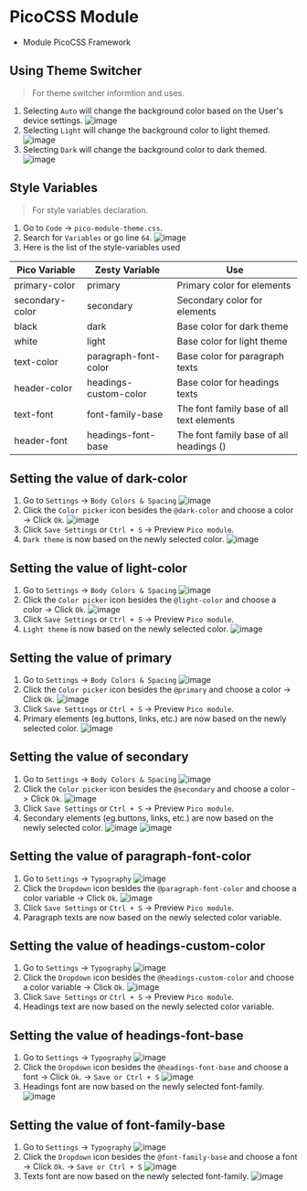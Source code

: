 # PicoCSS Module
- Module PicoCSS Framework


## Using Theme Switcher 
> For theme switcher informtion and uses.
1. Selecting `Auto` will change the background color based on the User's device settings.
![image](https://user-images.githubusercontent.com/114006998/217041495-ffe33b69-b319-4b98-8c5b-ce3f40fed8e2.png)
2. Selecting `Light` will change the background color to light themed.
![image](https://user-images.githubusercontent.com/114006998/217041741-d04ad4cc-c436-4193-bab5-c2ad951d2edc.png)
3. Selecting `Dark` will change the background color to dark themed.
![image](https://user-images.githubusercontent.com/114006998/217041851-47cf3166-fd82-4955-b6b0-7e6e1e470ec4.png)


## Style Variables
> For style variables declaration.
1. Go to `Code` -> `pico-module-theme.css`.
2. Search for `Variables` or go line `64`.
![image](https://user-images.githubusercontent.com/114006998/217606783-31d09ae6-c950-4d1a-873c-e7806464dab1.png)
3. Here is the list of the style-variables used

| Pico Variable | Zesty Variable | Use | 
| ------------- | ------------- | ------------- |
|  primary-color  |  primary  |  Primary color for elements  |
|  secondary-color  |  secondary  |  Secondary color for elements  |
|  black  |  dark  |  Base color for dark theme  |
|  white  |  light  |  Base color for light theme  |
|  text-color  |  paragraph-font-color  |  Base color for paragraph texts  |
|  header-color  |  headings-custom-color  |  Base color for headings texts  |
|  text-font  |  font-family-base |  The font family base of all text elements  |
|  header-font  |  headings-font-base  |  The font family base of all headings (<h1-6>)  |

## Setting the value of dark-color
1. Go to `Settings` -> `Body Colors & Spacing`
![image](https://user-images.githubusercontent.com/114006998/217230180-e13fb6ec-74bd-4e8a-94b2-ba3b32555e41.png)
2. Click the `Color picker` icon besides the `@dark-color` and choose a color -> Click `Ok`.
![image](https://user-images.githubusercontent.com/114006998/217607477-5e8b5722-518c-416e-af1c-f6472890c070.png)
3. Click `Save Settings` or `Ctrl + S` -> Preview `Pico module`.
4. `Dark theme` is now based on the newly selected color.
![image](https://user-images.githubusercontent.com/114006998/217053793-ae66425c-4970-4d84-b8fe-567834e45d39.png)

## Setting the value of light-color
1. Go to `Settings` -> `Body Colors & Spacing`
![image](https://user-images.githubusercontent.com/114006998/217230195-cbbb2d15-a9fe-4377-a927-d2b5a5521f46.png)
2. Click the `Color picker` icon besides the `@light-color` and choose a color -> Click `Ok`.
![image](https://user-images.githubusercontent.com/114006998/217607740-aa0d4329-66c5-4f63-ba9f-7f4b48b1a0c9.png)
3. Click `Save Settings` or `Ctrl + S` -> Preview `Pico module`.
4. `Light theme` is now based on the newly selected color.
![image](https://user-images.githubusercontent.com/114006998/217054331-20f17b22-4d46-4b0e-8ac4-077502fb1cc7.png)

## Setting the value of primary
1. Go to `Settings` -> `Body Colors & Spacing`
![image](https://user-images.githubusercontent.com/114006998/217230205-8648b469-b2ac-45d0-bf5f-b9bc661fed72.png)
2. Click the `Color picker` icon besides the `@primary` and choose a color -> Click `Ok`.
![image](https://user-images.githubusercontent.com/114006998/217608421-b66cb69e-7a66-4b18-a32b-85a2a1e50c89.png)
3. Click `Save Settings` or `Ctrl + S` -> Preview `Pico module`.
4. Primary elements (eg.buttons, links, etc.) are now based on the newly selected color.
![image](https://user-images.githubusercontent.com/114006998/217054817-b4dc03d8-676f-4392-9f98-6f1614c76743.png)

## Setting the value of secondary
1. Go to `Settings` -> `Body Colors & Spacing`
![image](https://user-images.githubusercontent.com/114006998/217230217-bea029d7-fa9f-42cc-aa65-b9a134a88508.png)
2. Click the `Color picker` icon besides the `@secondary` and choose a color -> Click `Ok`.
![image](https://user-images.githubusercontent.com/114006998/217608580-9852273c-6e9d-4b7b-97bd-b6151a180856.png)
3. Click `Save Settings` or `Ctrl + S` -> Preview `Pico module`.
4. Secondary elements (eg.buttons, links, etc.) are now based on the newly selected color.
![image](https://user-images.githubusercontent.com/114006998/217055075-59f65a07-30bf-43bc-8a2b-7c541d65a29d.png)
![image](https://user-images.githubusercontent.com/114006998/217055134-05e096ce-c215-4961-940a-0d3c0fc66bf7.png)

## Setting the value of paragraph-font-color
1. Go to `Settings` -> `Typography`
![image](https://user-images.githubusercontent.com/114006998/217230685-9725d472-83b3-4cce-9036-da1c3e7965e5.png)
2. Click the `Dropdown` icon besides the `@paragraph-font-color` and choose a color variable -> Click `Ok`.
![image](https://user-images.githubusercontent.com/114006998/217615362-a1a782e0-a58b-4757-925f-7224fa50b78b.png)
3. Click `Save Settings` or `Ctrl + S` -> Preview `Pico module`.
4. Paragraph texts are now based on the newly selected color variable.

## Setting the value of headings-custom-color
1. Go to `Settings` -> `Typography`
![image](https://user-images.githubusercontent.com/114006998/217230695-21ae4688-8bf4-4f89-a47f-5f21bbfc333d.png)
2. Click the `Dropdown` icon besides the `@headings-custom-color` and choose a color variable -> Click `Ok`.
![image](https://user-images.githubusercontent.com/114006998/217615470-0432ea4a-fa6d-408d-9cd4-6836667457d4.png)
3. Click `Save Settings` or `Ctrl + S` -> Preview `Pico module`.
4. Headings text are now based on the newly selected color variable.

## Setting the value of headings-font-base
1. Go to `Settings` -> `Typography`
![image](https://user-images.githubusercontent.com/114006998/217230695-21ae4688-8bf4-4f89-a47f-5f21bbfc333d.png)
2. Click the `Dropdown` icon besides the `@headings-font-base` and choose a font -> Click `Ok`. -> `Save or Ctrl + S`
![image](https://user-images.githubusercontent.com/114006998/217618101-04faa345-835e-4356-a3d3-98aae306a1e3.png)
3. Headings font are now based on the newly selected font-family.
![image](https://user-images.githubusercontent.com/114006998/217619270-f7d8c527-63c6-429a-a195-5cfa2a4ad51b.png)

## Setting the value of font-family-base
1. Go to `Settings` -> `Typography`
![image](https://user-images.githubusercontent.com/114006998/217230695-21ae4688-8bf4-4f89-a47f-5f21bbfc333d.png)
2. Click the `Dropdown` icon besides the `@font-family-base` and choose a font -> Click `Ok`. -> `Save or Ctrl + S`
![image](https://user-images.githubusercontent.com/114006998/217618756-87f90f9c-ab0e-4da4-be01-faf2a4772b5b.png)
3. Texts font are now based on the newly selected font-family.
![image](https://user-images.githubusercontent.com/114006998/217619467-c7f6087e-1501-49ba-951f-2fd7d90a2357.png)

